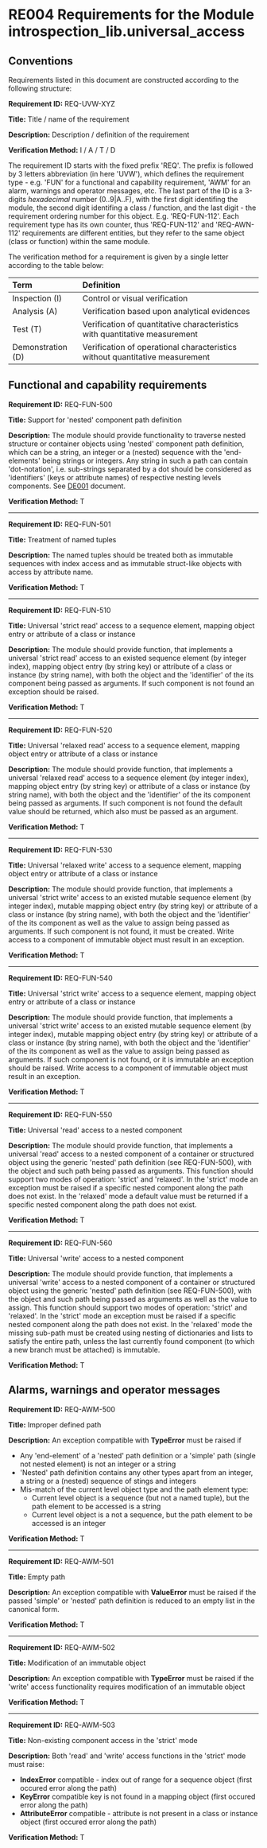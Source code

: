 # RE004 Requirements for the Module introspection_lib.universal_access

## Conventions

Requirements listed in this document are constructed according to the following structure:

**Requirement ID:** REQ-UVW-XYZ

**Title:** Title / name of the requirement

**Description:** Description / definition of the requirement

**Verification Method:** I / A / T / D

The requirement ID starts with the fixed prefix 'REQ'. The prefix is followed by 3 letters abbreviation (in here 'UVW'), which defines the requirement type - e.g. 'FUN' for a functional and capability requirement, 'AWM' for an alarm, warnings and operator messages, etc. The last part of the ID is a 3-digits *hexadecimal* number (0..9|A..F), with the first digit identifing the module, the second digit identifing a class / function, and the last digit - the requirement ordering number for this object. E.g. 'REQ-FUN-112'. Each requirement type has its own counter, thus 'REQ-FUN-112' and 'REQ-AWN-112' requirements are different entities, but they refer to the same object (class or function) within the same module.

The verification method for a requirement is given by a single letter according to the table below:

| **Term**          | **Definition**                                                               |
| :---------------- | :--------------------------------------------------------------------------- |
| Inspection (I)    | Control or visual verification                                               |
| Analysis (A)      | Verification based upon analytical evidences                                 |
| Test (T)          | Verification of quantitative characteristics with quantitative measurement   |
| Demonstration (D) | Verification of operational characteristics without quantitative measurement |

## Functional and capability requirements

**Requirement ID:** REQ-FUN-500

**Title:** Support for 'nested' component path definition

**Description:** The module should provide functionality to traverse nested structure or container objects using 'nested' component path definition, which can be a string, an integer or a (nested) sequence with the 'end-elements' being strings or integers. Any string in such a path can contain 'dot-notation', i.e. sub-strings separated by a dot should be considered as 'identifiers' (keys or attribute names) of respective nesting levels components. See [DE001](../Design/DE001_element_path.md) document.

**Verification Method:** T

---

**Requirement ID:** REQ-FUN-501

**Title:** Treatment of named tuples

**Description:** The named tuples should be treated both as immutable sequences with index access and as immutable struct-like objects with access by attribute name.

**Verification Method:** T

---

**Requirement ID:** REQ-FUN-510

**Title:** Universal 'strict read' access to a sequence element, mapping object entry or attribute of a class or instance

**Description:** The module should provide function, that implements a universal 'strict read' access to an existed sequence element (by integer index), mapping object entry (by string key) or attribute of a class or instance (by string name), with both the object and the 'identifier' of the its component being passed as arguments. If such component is not found an exception should be raised.

**Verification Method:** T

---

**Requirement ID:** REQ-FUN-520

**Title:** Universal 'relaxed read' access to a sequence element, mapping object entry or attribute of a class or instance

**Description:** The module should provide function, that implements a universal 'relaxed read' access to a sequence element (by integer index), mapping object entry (by string key) or attribute of a class or instance (by string name), with both the object and the 'identifier' of the its component being passed as arguments. If such component is not found the default value should be returned, which also must be passed as an argument.

**Verification Method:** T

---

**Requirement ID:** REQ-FUN-530

**Title:** Universal 'relaxed write' access to a sequence element, mapping object entry or attribute of a class or instance

**Description:** The module should provide function, that implements a universal 'strict write' access to an existed mutable sequence element (by integer index), mutable mapping object entry (by string key) or attribute of a class or instance (by string name), with both the object and the 'identifier' of the its component as well as the value to assign being passed as arguments. If such component is not found, it must be created. Write access to a component of immutable object must result in an exception.

**Verification Method:** T

---

**Requirement ID:** REQ-FUN-540

**Title:** Universal 'strict write' access to a sequence element, mapping object entry or attribute of a class or instance

**Description:** The module should provide function, that implements a universal 'strict write' access to an existed mutable sequence element (by integer index), mutable mapping object entry (by string key) or attribute of a class or instance (by string name), with both the object and the 'identifier' of the its component as well as the value to assign being passed as arguments. If such component is not found, or it is immutable an exception should be raised. Write access to a component of immutable object must result in an exception.

**Verification Method:** T

---

**Requirement ID:** REQ-FUN-550

**Title:** Universal 'read' access to a nested component

**Description:** The module should provide function, that implements a universal 'read' access to a nested component of a container or structured object using the generic 'nested' path definition (see REQ-FUN-500), with the object and such path being passed as arguments. This function should support two modes of operation: 'strict' and 'relaxed'. In the 'strict' mode an exception must be raised if a specific nested component along the path does not exist. In the 'relaxed' mode a default value must be returned if a specific nested component along the path does not exist.

**Verification Method:** T

---

**Requirement ID:** REQ-FUN-560

**Title:** Universal 'write' access to a nested component

**Description:** The module should provide function, that implements a universal 'write' access to a nested component of a container or structured object using the generic 'nested' path definition (see REQ-FUN-500), with the object and such path being passed as arguments as well as the value to assign. This function should support two modes of operation: 'strict' and 'relaxed'. In the 'strict' mode an exception must be raised if a specific nested component along the path does not exist. In the 'relaxed' mode the missing sub-path must be created using nesting of dictionaries and lists to satisfy the entire path, unless the last currently found component (to which a new branch must be attached) is immutable.

**Verification Method:** T

## Alarms, warnings and operator messages

**Requirement ID:** REQ-AWM-500

**Title:** Improper defined path

**Description:** An exception compatible with **TypeError** must be raised if

* Any 'end-element' of a 'nested' path definition or a 'simple' path (single not nested element) is not an integer or a string
* 'Nested' path definition contains any other types apart from an integer, a string or a (nested) sequence of stings and integers
* Mis-match of the current level object type and the path element type:
  * Current level object is a sequence (but not a named tuple), but the path element to be accessed is a string
  * Current level object is a not a sequence, but the path element to be accessed is an integer

**Verification Method:** T

---

**Requirement ID:** REQ-AWM-501

**Title:** Empty path

**Description:** An exception compatible with **ValueError** must be raised if the passed 'simple' or 'nested' path definition is reduced to an empty list in the canonical form.

**Verification Method:** T

---

**Requirement ID:** REQ-AWM-502

**Title:** Modification of an immutable object

**Description:** An exception compatible with **TypeError** must be raised if the 'write' access functionality requires modification of an immutable object

**Verification Method:** T

---

**Requirement ID:** REQ-AWM-503

**Title:** Non-existing component access in the 'strict' mode

**Description:** Both 'read' and 'write' access functions in the 'strict' mode must raise:

* **IndexError** compatible - index out of range for a sequence object (first occured error along the path)
* **KeyError** compatible  key is not found in a mapping object (first occured error along the path)
* **AttributeError** compatible - attribute is not present in a class or instance object (first occured error along the path)

**Verification Method:** T
